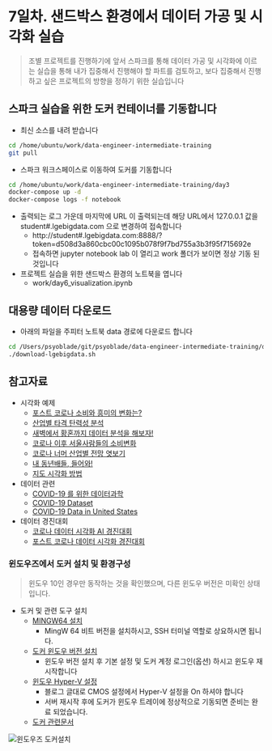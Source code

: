# 7일차. 샌드박스 환경에서 데이터 가공 및 시각화 실습
> 조별 프로젝트를 진행하기에 앞서 스파크를 통해 데이터 가공 및 시각화에 이르는 실습을 통해 내가 집중해서 진행해야 할 파트를 검토하고, 보다 집중해서 진행하고 싶은 프로젝트의 방향을 정하기 위한 실습입니다


## 스파크 실습을 위한 도커 컨테이너를 기동합니다
* 최신 소스를 내려 받습니다
```bash
cd /home/ubuntu/work/data-engineer-intermediate-training
git pull
```
* 스파크 워크스페이스로 이동하여 도커를 기동합니다
```bash
cd /home/ubuntu/work/data-engineer-intermediate-training/day3
docker-compose up -d
docker-compose logs -f notebook
```
* 출력되는 로그 가운데 마지막에 URL 이 출력되는데 해당 URL에서 127.0.0.1 값을 student#.lgebigdata.com 으로 변경하여 접속합니다
  * http://student#.lgebigdata.com:8888/?token=d508d3a860cbc00c1095b078f9f7bd755a3b3f95f715692e
  * 접속하면 jupyter notebook lab 이 열리고 work 폴더가 보이면 정상 기동 된 것입니다
* 프로젝트 실습을 위한 샌드박스 환경의 노트북을 엽니다
  * work/day6\_visualization.ipynb


## 대용량 데이터 다운로드
* 아래의 파일을 주피터 노트북 data 경로에 다운로드 합니다
```bash
cd /Users/psyoblade/git/psyoblade/data-engineer-intermediate-training/day7
./download-lgebigdata.sh
```


## 참고자료
* 시각화 예제
  - [포스트 코로나 소비와 흥미의 변화는?](https://dacon.io/competitions/official/235618/codeshare/1419)
  - [산업별 타격 탄력성 분석](https://dacon.io/competitions/official/235618/codeshare/1457)
  - [새벽에서 황혼까지 데이터 분석을 해보자!](https://dacon.io/competitions/official/235618/codeshare/1430)
  - [코로나 이후 서울사람들의 소비변화](https://dacon.io/competitions/official/235618/codeshare/1437)
  - [코로나 너머 산업별 전망 엿보기](https://dacon.io/competitions/official/235618/codeshare/1399)
  - [내 동년배들, 들어와!](https://dacon.io/competitions/official/235618/codeshare/1440)
  - [지도 시각화 방법](https://dacon.io/competitions/official/235618/codeshare/1343)
* 데이터 관련
  - [COVID-19 를 위한 데이터과학](https://github.com/jihoo-kim/Data-Science-for-COVID-19)
  - [COVID-19 Dataset](https://github.com/pomber/covid19)
  - [COVID-19 Data in United States](https://github.com/nytimes/covid-19-data)
* 데이터 경진대회
  - [코로나 데이터 시각화 AI 경진대회](https://dacon.io/competitions/official/235590/overview/)
  - [포스트 코로나 데이터 시각화 경진대회](https://dacon.io/competitions/official/235618/overview/)


### 윈도우즈에서 도커 설치 및 환경구성
> 윈도우 10인 경우만 동작하는 것을 확인했으며, 다른 윈도우 버전은 미확인 상태입니다.
* 도커 및 관련 도구 설치 
  - [MINGW64 설치](http://mingw-w64.org/doku.php/download)
    * MingW 64 비트 버전을 설치하시고, SSH 터미널 역할로 상요하시면 됩니다.
  - [도커 윈도우 버전 설치](https://docs.docker.com/docker-for-windows/install/)
    * 윈도우 버전 설치 후 기본 설정 및 도커 계정 로그인(옵션) 하시고 윈도우 재시작합니다 
  - [윈도우 Hyper-V 설정](https://comterman.tistory.com/1997)
    * 블로그 글대로 CMOS 설정에서 Hyper-V 설정을 On 하셔야 합니다 
    * 서버 재시작 후에 도커가 윈도우 트레이에 정상적으로 기동되면 준비는 완료 되었습니다.
  - [도커 관련문서](https://docs.docker.com/)
 
![윈도우즈 도커설치](windows4docker.png)

